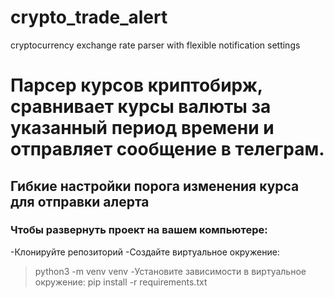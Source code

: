 # crypto_trade_alert
cryptocurrency exchange rate parser with flexible notification settings
# Парсер курсов криптобирж, сравнивает курсы валюты за указанный период времени и отправляет сообщение в телеграм.
## Гибкие настройки порога изменения курса для отправки алерта
### Чтобы развернуть проект на вашем компьютере:
-Клонируйте репозиторий
-Создайте виртуальное окружение:
 >python3 -m venv venv
-Установите зависимости в виртуальное окружение:
>pip install -r requirements.txt
